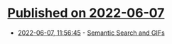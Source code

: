 # [Published on 2022-06-07](index.md)

* [2022-06-07, 11:56:45](https://news.ycombinator.com/item?id=31652839) - [Semantic Search and GIFs](https://www.pinecone.io/learn/gif-search/)
